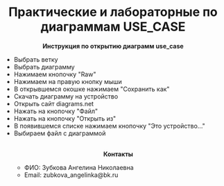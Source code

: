 <h1 align="center">Практические и лабораторные по диаграммам USE_CASE</h1> 
<p align="center"><b>Инструкция по открытию диаграмм use_case </b></p>
<ul>
  <li> Выбрать ветку </li>
  <li> Выбрать диаграмму </li>
  <li> Нажимаем кнопочку "Raw" </li>
  <li> Нажимаем на правую кнопку мыши </li>
  <li> В открывшемся окошке нажимаем "Сохранить как" </li>
  <li> Скачать диаграмму на устройство </li>
  <li> Открыть сайт diagrams.net </li>
  <li> Нажать на кнопочку "Файл" </li>
  <li> Нажать на кнопочку "Открыть из" </li>
  <li> В появившемся списке нажимаем кнопочку "Это устройство..." </li>
  <li> Выбираем файл с диаграммой </li>

  <br>
  </li>
<p align="center"><b>Контакты</b></p>
<ul>
  <li>ФИО: Зубкова Ангелина Николаевна</li>
  <li>Email: zubkova_angelinka@bk.ru</li>
